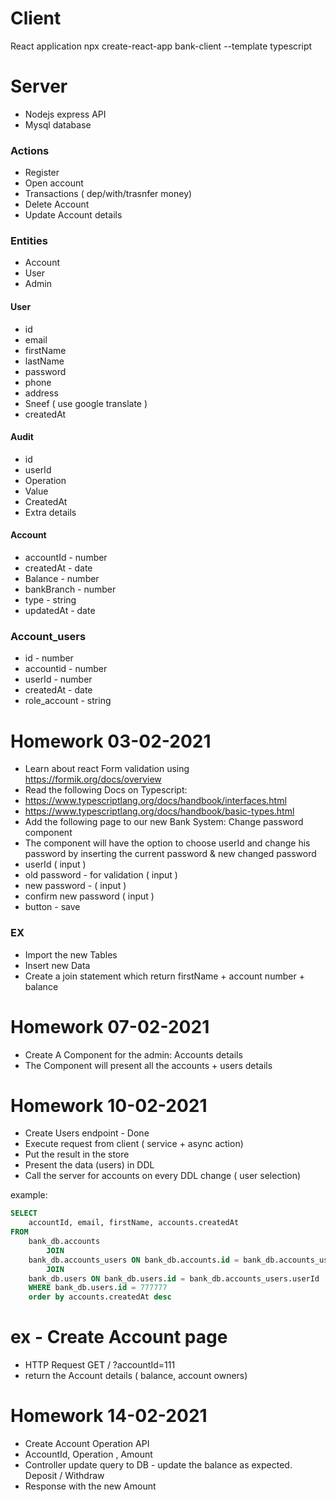 # Client
React application
npx create-react-app bank-client --template typescript


# Server
- Nodejs express API
- Mysql database

### Actions
- Register
- Open account
- Transactions ( dep/with/trasnfer money)
- Delete Account
- Update Account details


### Entities 
- Account
- User
- Admin 

#### User
- id 
- email
- firstName
- lastName
- password
- phone
- address
- Sneef ( use google translate )
- createdAt

#### Audit 
- id
- userId
- Operation  
- Value
- CreatedAt
- Extra details


#### Account
- accountId - number
- createdAt - date
- Balance - number
- bankBranch - number 
- type - string
- updatedAt - date

### Account_users
- id - number
- accountid - number 
- userId - number 
- createdAt - date
- role_account - string


# Homework 03-02-2021
- Learn about react Form validation using https://formik.org/docs/overview
- Read the following Docs on Typescript:
 - https://www.typescriptlang.org/docs/handbook/interfaces.html
 - https://www.typescriptlang.org/docs/handbook/basic-types.html
- Add the following page to our new Bank System: Change password component
- The component will have the option to choose userId and change his password by inserting the current password & new changed password
- userId ( input )
- old password - for validation ( input )
- new password - ( input )
- confirm new password ( input )
- button - save



### EX 
- Import the new Tables
- Insert new Data
- Create a join statement which return firstName + account number + balance 


# Homework 07-02-2021
- Create A Component for the admin: Accounts details
- The Component will present all the accounts + users details 


# Homework 10-02-2021
- Create Users endpoint - Done
- Execute request from client ( service + async action)
- Put the result in the store
- Present the data (users) in DDL
- Call the server for accounts on every DDL change ( user selection)

example:
```sql
SELECT 
    accountId, email, firstName, accounts.createdAt
FROM
    bank_db.accounts
        JOIN
    bank_db.accounts_users ON bank_db.accounts.id = bank_db.accounts_users.accountId
        JOIN
    bank_db.users ON bank_db.users.id = bank_db.accounts_users.userId 
    WHERE bank_db.users.id = 777777
    order by accounts.createdAt desc


```


# ex - Create Account page
- HTTP Request GET / ?accountId=111
- return the Account details ( balance, account owners)



# Homework 14-02-2021
- Create Account Operation API
- AccountId, Operation , Amount
- Controller update query to DB - update the balance as expected. Deposit / Withdraw 
- Response with the new Amount


